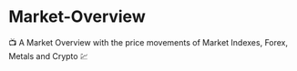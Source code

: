 # Market-Overview
📺 A Market Overview with the price movements of Market Indexes, Forex, Metals and Crypto 💹
